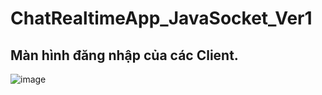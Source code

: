 # ChatRealtimeApp_JavaSocket_Ver1

## Màn hình đăng nhập của các Client.

![image](https://github.com/user-attachments/assets/6e75e4e8-b2bc-4746-8879-6ccee5b546cc)



